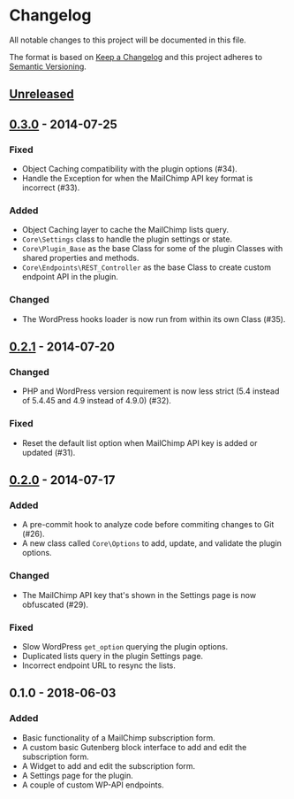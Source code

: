 # Changelog

All notable changes to this project will be documented in this file.

The format is based on [Keep a Changelog](http://keepachangelog.com/en/1.0.0/) and this project adheres to [Semantic Versioning](http://semver.org/spec/v2.0.0.html).

## [Unreleased]

## [0.3.0] - 2014-07-25

### Fixed

- Object Caching compatibility with the plugin options (#34).
- Handle the Exception for when the MailChimp API key format is incorrect (#33).

### Added

- Object Caching layer to cache the MailChimp lists query.
- `Core\Settings` class to handle the plugin settings or state.
- `Core\Plugin_Base` as the base Class for some of the plugin Classes with shared properties and methods.
- `Core\Endpoints\REST_Controller` as the base Class to create custom endpoint API in the plugin.

### Changed

- The WordPress hooks loader is now run from within its own Class (#35).

## [0.2.1] - 2014-07-20

### Changed

- PHP and WordPress version requirement is now less strict (5.4 instead of 5.4.45 and 4.9 instead of 4.9.0) (#32).

### Fixed

- Reset the default list option when MailChimp API key is added or updated (#31).

## [0.2.0] - 2014-07-17

### Added

- A pre-commit hook to analyze code before commiting changes to Git (#26).
- A new class called `Core\Options` to add, update, and validate the plugin options.

### Changed

- The MailChimp API key that's shown in the Settings page is now obfuscated (#29).

### Fixed

- Slow WordPress `get_option` querying the plugin options.
- Duplicated lists query in the plugin Settings page.
- Incorrect endpoint URL to resync the lists.

## 0.1.0 - 2018-06-03

### Added

- Basic functionality of a MailChimp subscription form.
- A custom basic Gutenberg block interface to add and edit the subscription form.
- A Widget to add and edit the subscription form.
- A Settings page for the plugin.
- A couple of custom WP-API endpoints.

[Unreleased]: https://github.com/wp-chimp/wp-chimp/compare/v0.3.0...HEAD
[0.3.0]: https://github.com/wp-chimp/wp-chimp/compare/v0.2.1...v0.3.0
[0.2.1]: https://github.com/wp-chimp/wp-chimp/compare/v0.2.0...v0.2.1
[0.2.0]: https://github.com/wp-chimp/wp-chimp/compare/v0.1.0...v0.2.0

